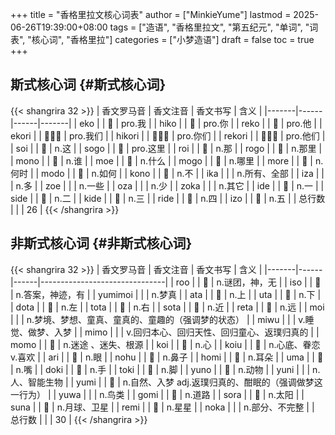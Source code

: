 +++
title = "香格里拉文核心词表"
author = ["MinkieYume"]
lastmod = 2025-06-26T19:39:00+08:00
tags = ["造语", "香格里拉文", "第五纪元", "单词", "词表", "核心词", "香格里拉"]
categories = ["小梦造语"]
draft = false
toc = true
+++

## 斯式核心词 {#斯式核心词}

{{< shangrira 32 >}}
| 香文罗马音 | 香文注音 | 香文书写 | 含义    |
|-------|------|------|-------|
| eko    |      | 󰁷    | pro.我  |
| hiko   |      | 󰁸    | pro.你  |
| reko   |      | 󰁿    | pro.他  |
| ekori  |      | 󰁷󰁯󰀥  | pro.我们 |
| hikori |      | 󰁸󰁯󰀥  | pro.你们 |
| rekori |      | 󰁿󰁯󰀥  | pro.他们 |
| soi    |      | 󰂄    | n.这    |
| sogo   |      | 󰂁    | pro.这里 |
| roi    |      | 󰂅    | n.那    |
| rogo   |      | 󰂆    | n.那里  |
| mono   |      | 󰂂    | n.谁    |
| moe    |      | 󰁼    | n.什么  |
| mogo   |      | 󰁽    | n.哪里  |
| more   |      | 󰁾    | n.何时  |
| modo   |      | 󰁻    | n.如何  |
| kono   |      | 󰁺    | n.不    |
| ika    |      |      | n.所有、全部 |
| iza    |      |      | n.多    |
| zoe    |      |      | n.一些  |
| oza    |      |      | n.少    |
| zoka   |      |      | n.其它  |
| ide    |      | 󰂇    | n.一    |
| side   |      | 󰂈    | n.二    |
| kide   |      | 󰂉    | n.三    |
| ride   |      | 󰂊    | n.四    |
| izo    |      | 󰂋    | n.五    |
| 总行数 |      |      | 26      |
{{< /shangrira >}}


## 非斯式核心词 {#非斯式核心词}

{{< shangrira 32 >}}
| 香文罗马音 | 香文注音 | 香文书写 | 含义                            |
|-------|------|------|-------------------------------|
| roo     |      | 󰀁    | n.谜团，神，无                  |
| iso     |      | 󰀂    | n.答案，神迹，有                |
| yumimoi |      |      | n.梦真                          |
| ata     |      | 󰁱    | n.上                            |
| uta     |      | 󰁲    | n.下                            |
| dota    |      | 󰁳    | n.左                            |
| tota    |      | 󰁴    | n.右                            |
| sota    |      | 󰁵    | n.近                            |
| reta    |      | 󰁶    | n.远                            |
| moi     |      |      | n.梦境、梦想、童真、童真的、童趣的（强调梦的状态） |
| miwu    |      |      | v.睡觉、做梦、入梦              |
| mimo    |      |      | v.回归本心、回归天性、回归童心、返璞归真的 |
| momo    |      | 󰀮    | n.迷途 、迷失、根源             |
| koi     |      | 󰀆    | n.心                            |
| koiu    |      | 󰀈    | n.心底、眷恋 v.喜欢             |
| ari     |      | 󰀅    | n.眼                            |
| nohu    |      | 󰀩    | n.鼻子                          |
| homi    |      | 󰀚    | n.耳朵                          |
| uma     |      | 󰀃    | n.嘴                            |
| doki    |      | 󰀕    | n.手                            |
| toki    |      | 󰀐    | n.脚                            |
| yuno    |      | 󰂃    | n.动物                          |
| yuni    |      |      | n.人、智能生物                  |
| yumi    |      | 󰁇    | n.自然、入梦 adj.返璞归真的、酣眠的（强调做梦这一行为） |
| yuwa    |      |      | n.鸟类                          |
| gomi    |      | 󰁑    | n.道路                          |
| sora    |      | 󰀤    | n.太阳                          |
| suna    |      | 󰀋    | n.月球、卫星                    |
| remi    |      | 󰂀    | n.星星                          |
| noka    |      |      | n.部分、不完整                  |
| 总行数  |      |      | 30                              |
{{< /shangrira >}}
